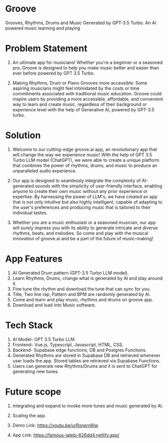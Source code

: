 # Groove
Grooves, Rhythms, Drums and Music Generated by GPT-3.5 Turbo. An AI powered music learning and playing

# Problem Statement

1. An ultimate app for musicians! Whether you're a beginner or a seasoned pro, Groove is designed to help you make music better and easier than ever before powered by GPT 3.5 Turbo.

2. Making Rhythms, Drum or Piano Grooves more accessible: Some aspiring musicians might feel intimidated by the costs or time commitments associated with traditional music education. Groove could inspire users by providing a more accessible, affordable, and convenient way to learn and create music, regardless of their background or experience level with the help of Generative AI, powered by GPT-3.5 turbo.

# Solution

1. Welcome to our cutting-edge groove.ai app, an revolutionary app that will change the way we experience music! With the help of GPT 3.5 Turbo LLM model (ChatGPT), we were able to create a unique platform that combines the power of rhythms, drums, and music to produce an unparalleled audio experience.

2. Our app is designed to seamlessly integrate the complexity of AI-generated sounds with the simplicity of user-friendly interface, enabling anyone to create their own music without any prior experience or expertise. By harnessing the power of LLM's, we have created an app that is not only intuitive but also highly intelligent, capable of adapting to the user's preferences and producing music that is tailored to their individual tastes.

3. Whether you are a music enthusiast or a seasoned musician, our app will surely impress you with its ability to generate intricate and diverse rhythms, beats, and melodies. So come and play with the musical innovation of groove.ai and be a part of the future of music-making!

# App Features

1. AI Generated Drum pattern (GPT-3.5 Turbo LLM model).
2. Learn Rhythms, Drums, change what is generated by AI and play around it.
3. Fine tune the rhythm and download the tune that can sync for you.
4. Title, Two line rap, Pattern and BPM are randomly generated by AI.
5. Come and learn and play music, rhythms and drums on groove app.
6. Download and load into Music software.

# Tech Stack

1. AI Model- GPT 3.5 Turbo LLM.
2. Frontend- Vue.js, Typescript, Javascript, HTML, CSS.
3. Backend- Supabase edge functions, DB and Postgres Functions.
4. Generated Rhythms are stored in Supabase DB and retrieved whenever user loads the app. Stored tables are retrieved via Supabase Functions.
5. Users can generate new Rhythms/Drums and it is sent to ChatGPT for generating new tunes.

# Future scope

1. Integrating and expand to invoke more tunes and music generated by AI.
2. Scaling the app.

1. Demo Link: https://youtu.be/urRsnern6lw
2. App Link: https://famous-jalebi-626dd4.netlify.app/ 
